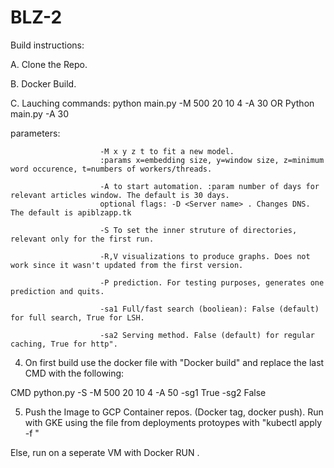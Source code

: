 # BLZ-2

Build instructions:

A. Clone the Repo. 

B. Docker Build.

C. Lauching commands: python main.py -M 500 20 10 4 -A 30 OR Python main.py -A 30
   
   parameters: 
                        
                        -M x y z t to fit a new model. 
                        :params x=embedding size, y=window size, z=minimum word occurence, t=numbers of workers/threads.
                        
                        -A to start automation. :param number of days for relevant articles window. The default is 30 days. 
                        optional flags: -D <Server name> . Changes DNS.  The default is apiblzapp.tk 
                        
                        -S To set the inner struture of directories, relevant only for the first run.
                        
                        -R,V visualizations to produce graphs. Does not work since it wasn't updated from the first version. 
                        
                        -P prediction. For testing purposes, generates one prediction and quits. 
                        
                        -sa1 Full/fast search (booliean): False (default) for full search, True for LSH.
                         
                        -sa2 Serving method. False (default) for regular caching, True for http".
   
                        
                        
                        
4. On first build use the docker file with "Docker build" and replace the last CMD with the following: 


CMD python.py -S -M 500 20 10 4 -A 50 -sg1 True -sg2 False

5. Push the Image to GCP Container repos. (Docker tag, docker push). Run with GKE using the file from deployments protoypes with "kubectl apply -f <Deployment file>"

Else, run on a seperate VM with Docker RUN <image>.



